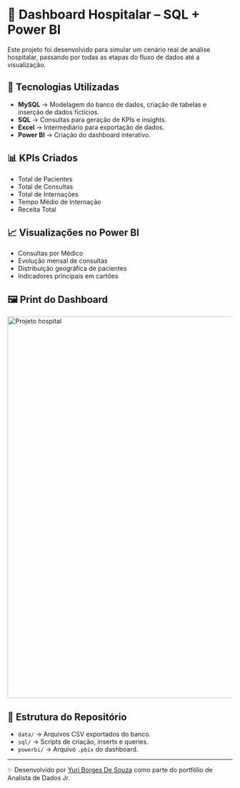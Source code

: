 # 🏥 Dashboard Hospitalar – SQL + Power BI

Este projeto foi desenvolvido para simular um cenário real de análise hospitalar, passando por todas as etapas do fluxo de dados até a visualização.

## 🚀 Tecnologias Utilizadas
- **MySQL** → Modelagem do banco de dados, criação de tabelas e inserção de dados fictícios.
- **SQL** → Consultas para geração de KPIs e insights.
- **Excel** → Intermediário para exportação de dados.
- **Power BI** → Criação do dashboard interativo.

## 📊 KPIs Criados
- Total de Pacientes
- Total de Consultas
- Total de Internações
- Tempo Médio de Internação
- Receita Total

## 📈 Visualizações no Power BI
- Consultas por Médico
- Evolução mensal de consultas
- Distribuição geográfica de pacientes
- Indicadores principais em cartões

## 🖼️ Print do Dashboard
<img width="1600" height="855" alt="Projeto hospital" src="https://github.com/user-attachments/assets/f2a4240f-1c7a-48c0-8427-52cc621a7e27" />


## 📂 Estrutura do Repositório
- `data/` → Arquivos CSV exportados do banco.
- `sql/` → Scripts de criação, inserts e queries.
- `powerbi/` → Arquivo `.pbix` do dashboard.

---
✨ Desenvolvido por [Yuri Borges De Souza](www.linkedin.com/in/yuri-borges-dados) como parte do portfólio de Analista de Dados Jr.
